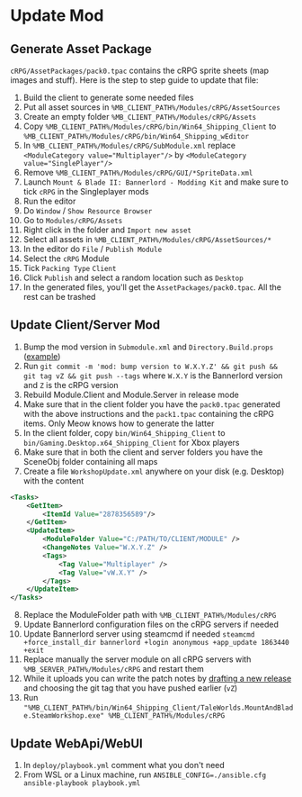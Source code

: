 ﻿# Update Mod

## Generate Asset Package

`cRPG/AssetPackages/pack0.tpac` contains the cRPG sprite sheets (map images and stuff).
Here is the step to step guide to update that file:

1. Build the client to generate some needed files
2. Put all asset sources in `%MB_CLIENT_PATH%/Modules/cRPG/AssetSources`
3. Create an empty folder `%MB_CLIENT_PATH%/Modules/cRPG/Assets`
4. Copy `%MB_CLIENT_PATH%/Modules/cRPG/bin/Win64_Shipping_Client` to `%MB_CLIENT_PATH%/Modules/cRPG/bin/Win64_Shipping_wEditor`
5. In `%MB_CLIENT_PATH%/Modules/cRPG/SubModule.xml` replace `<ModuleCategory value="Multiplayer"/>` by `<ModuleCategory value="SinglePlayer"/>`
6. Remove `%MB_CLIENT_PATH%/Modules/cRPG/GUI/*SpriteData.xml`
7. Launch `Mount & Blade II: Bannerlord - Modding Kit` and make sure to tick `cRPG` in the Singleplayer mods
8. Run the editor
9. Do `Window` / `Show Resource Browser`
10. Go to `Modules/cRPG/Assets`
11. Right click in the folder and `Import new asset`
12. Select all assets in `%MB_CLIENT_PATH%/Modules/cRPG/AssetSources/*`
13. In the editor do `File` / `Publish Module`
14. Select the `cRPG` Module
15. Tick `Packing Type` `Client`
16. Click `Publish` and select a random location such as `Desktop`
17. In the generated files, you'll get the `AssetPackages/pack0.tpac`. All the rest can be trashed

## Update Client/Server Mod

1. Bump the mod version in `Submodule.xml` and `Directory.Build.props` ([example](https://github.com/verdie-g/crpg/commit/bf4a09944b650292d5fbb2bf9ef782109c55d8b7))
2. Run `git commit -m 'mod: bump version to W.X.Y.Z' && git push && git tag vZ && git push --tags`
   where `W.X.Y` is the Bannerlord version and `Z` is the cRPG version
3. Rebuild Module.Client and Module.Server in release mode
4. Make sure that in the client folder you have the `pack0.tpac` generated with the
   above instructions and the `pack1.tpac` containing the cRPG items. Only Meow knows how
   to generate the latter
5. In the client folder, copy `bin/Win64_Shipping_Client` to `bin/Gaming.Desktop.x64_Shipping_Client`
   for Xbox players
7. Make sure that in both the client and server folders you have the SceneObj folder containing
   all maps
8. Create a file `WorkshopUpdate.xml` anywhere on your disk (e.g. Desktop) with the content
```xml
<Tasks>
    <GetItem>
        <ItemId Value="2878356589"/>
    </GetItem>
    <UpdateItem>
        <ModuleFolder Value="C:/PATH/TO/CLIENT/MODULE" />
        <ChangeNotes Value="W.X.Y.Z" />
        <Tags>
            <Tag Value="Multiplayer" />
            <Tag Value="vW.X.Y" />
        </Tags>
    </UpdateItem>
</Tasks>
```
8. Replace the ModuleFolder path with `%MB_CLIENT_PATH%/Modules/cRPG`
9. Update Bannerlord configuration files on the cRPG servers if needed
10. Update Bannerlord server using steamcmd if needed `steamcmd +force_install_dir bannerlord +login anonymous +app_update 1863440 +exit`
11. Replace manually the server module on all cRPG servers with `%MB_SERVER_PATH%/Modules/cRPG` and restart them
12. While it uploads you can write the patch notes by [drafting a new release](https://github.com/verdie-g/crpg/releases/new)
    and choosing the git tag that you have pushed earlier (`vZ`)
13. Run `"%MB_CLIENT_PATH%/bin/Win64_Shipping_Client/TaleWorlds.MountAndBlade.SteamWorkshop.exe" %MB_CLIENT_PATH%/Modules/cRPG`

## Update WebApi/WebUI

1. In `deploy/playbook.yml` comment what you don't need
2. From WSL or a Linux machine, run `ANSIBLE_CONFIG=./ansible.cfg ansible-playbook playbook.yml`
